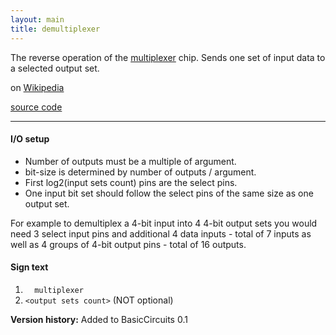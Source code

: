 ```yaml
---
layout: main
title: demultiplexer
---
```


The reverse operation of the [multiplexer](Multiplexer) chip. Sends one set of input data to a selected output set.

on [Wikipedia](http://en.wikipedia.org/wiki/Multiplexer)

[source code](https://github.com/eisental/BasicCircuits/blob/master/src/main/java/org/tal/basiccircuits/demultiplexer.java)

* * *


#### I/O setup 
* Number of outputs must be a multiple of <output sets count> argument.
* bit-size is determined by number of outputs / <output sets count> argument.
* First log2(input sets count) pins are the select pins. 
* One input bit set should follow the select pins of the same size as one output set.

For example to demultiplex a 4-bit input into 4 4-bit output sets you would need 3 select input pins and additional 4 data inputs - total of 7 inputs
as well as 4 groups of 4-bit output pins - total of 16 outputs.

#### Sign text
1. `   multiplexer   `
2. ` <output sets count> ` (NOT optional)

__Version history:__ Added to BasicCircuits 0.1